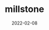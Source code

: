 ---
layout: showcase
title: "millstone"
itch: https://01010111.itch.io/millstone
website: https://01010111.itch.io/millstone
date: "2022-02-08"
---